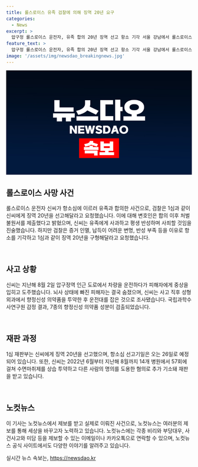 ```yaml
---
title: 롤스로이스 유족 검찰에 의해 징역 20년 요구
categories:
  - News
excerpt: >
  압구정 롤스로이스 운전자, 유족 합의 20년 징역 선고 항소 기각 서울 강남에서 롤스로이스 사망사고 운전한 신씨, 피해자 유족과 합의했지만 검찰은 여전히 징역 20년을 요청. 신씨의 변호인은 합의 후 처벌불원서 제출하고 무죄를 요청했으나, 검찰은 증거인멸과 반성 부족을 지적하며 항소 기각과 20년 징역 구형을 요청. 피해자 생전 고통과 유족의 상심을 감안해 1심과 동일한 형량을 주장. 1심 재판부의 징역 20년 선고를 유지하며 신씨의 항소심 선고는 오는 26일 예정.
feature_text: >
  압구정 롤스로이스 운전자, 유족 합의 20년 징역 선고 항소 기각 서울 강남에서 롤스로이스 사망사고 운전한 신씨, 피해자 유족과 합의했지만 검찰은 여전히 징역 20년을 요청. 신씨의 변호인은 합의 후 처벌불원서 제출하고 무죄를 요청했으나, 검찰은 증거인멸과 반성 부족을 지적하며 항소 기각과 20년 징역 구형을 요청. 피해자 생전 고통과 유족의 상심을 감안해 1심과 동일한 형량을 주장. 1심 재판부의 징역 20년 선고를 유지하며 신씨의 항소심 선고는 오는 26일 예정.
image: '/assets/img/newsdao_breakingnews.jpg'
---
```


<p><img src="/assets/img/newsdao_breakingnews.jpg" alt="flaretime 속보" /></p>

<h2 data-ke-size="size26">롤스로이스 사망 사건</h2>

<p>롤스로이스 운전자 신씨가 항소심에 이르러 유족과 합의한 사건으로, 검찰은 1심과 같이 신씨에게 징역 20년을 선고해달라고 요청했습니다. 이에 대해 변호인은 합의 이후 처벌 불원서를 제출했다고 밝혔으며, 신씨는 유족에게 사과하고 평생 반성하며 사죄할 것임을 진술했습니다. 하지만 검찰은 증거 인멸, 납득이 어려운 변명, 반성 부족 등을 이유로 항소를 기각하고 1심과 같이 징역 20년을 구형해달라고 요청했습니다.</p>

<p data-ke-size="size16">&nbsp;</p>

<h2 data-ke-size="size24">사고 상황</h2>

<p>신씨는 지난해 8월 2일 압구정역 인근 도로에서 차량을 운전하다가 피해자에게 중상을 입히고 도주했습니다. 뇌사 상태에 빠진 피해자는 결국 숨졌으며, 신씨는 사고 직후 성형외과에서 향정신성 의약품을 투약한 후 운전대를 잡은 것으로 조사됐습니다. 국립과학수사연구원 감정 결과, 7종의 향정신성 의약품 성분이 검출되었습니다.</p>

<p data-ke-size="size16">&nbsp;</p>

<h2 data-ke-size="size24">재판 과정</h2>

<p>1심 재판부는 신씨에게 징역 20년을 선고했으며, 항소심 선고기일은 오는 26일로 예정되어 있습니다. 또한, 신씨는 2022년 6월부터 지난해 8월까지 14개 병원에서 57회에 걸쳐 수면마취제를 상습 투약하고 다른 사람의 명의를 도용한 혐의로 추가 기소돼 재판을 받고 있습니다.</p>

<p data-ke-size="size16">&nbsp;</p>

<h2 data-ke-size="size24">노컷뉴스</h2>

<p>이 기사는 노컷뉴스에서 제보를 받고 실제로 이뤄진 사건으로, 노컷뉴스는 여러분의 제보를 통해 세상을 바꾸고자 노력하고 있습니다. 노컷뉴스에는 각종 비리와 부당대우, 사건사고와 미담 등을 제보할 수 있는 이메일이나 카카오톡으로 연락할 수 있으며, 노컷뉴스 공식 사이트에서도 다양한 이야기를 알려주고 있습니다.</p>
실시간 뉴스 속보는, <a href="https://newsdao.kr" rel="dofollow">https://newsdao.kr</a>



